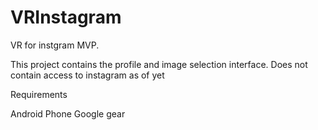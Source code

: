 # VRInstagram
VR for instgram MVP. 

This project contains the profile and image selection interface. 
Does not contain access to instagram as of yet

Requirements

Android Phone
Google gear

